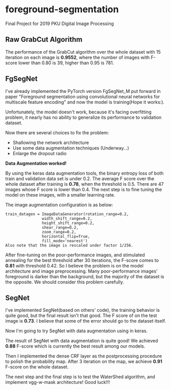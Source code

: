 # foreground-segmentation
Final Project for 2019 PKU Digital Image Processing

## Raw GrabCut Algorithm
The performance of the GrabCut algorithm over the whole dataset with 15 iteration on each image is **0.9552**, where the number of images with F-score lower than 0.80 is 39, higher than 0.95 is 781.

## FgSegNet
I've already implemented the PyTorch version FgSegNet_M put forward in paper "Foreground segmentation using convolutional neural networks for multiscale feature encoding" and now the model is training(Hope it works:).

Unfortunately, the model doesn't work, because it's facing overfitting problem, it nearly has no ability to generalize its performance to validation dataset. 

Now there are several choices to fix the problem:

- Shallowing the network architecture
- Use some data augmentation techniques (Underway...)
- Enlarge the dropout radio

**Data Augmentation worked!**

By using the keras data augmentation tools, the binary entropy loss of both train and validation data set is under 0.2. The average F score over the whole dataset after training is **0.78**, when the threshold is 0.5. There are 47 images whose F score is lower than 0.4. The next step is to fine tuning the model on these images, with a smaller learning rate. 

The image augmentation configuration is as below:
```
train_datagen = ImageDataGenerator(rotation_range=0.2,
                width_shift_range=0.2,
                height_shift_range=0.2,
                shear_range=0.2,
                zoom_range=0.2,
                horizontal_flip=True,
                fill_mode='nearest')
Also note that the image is rescaled under factor 1/256.
```

After fine-tuning on the poor-performance images, and stimulated annealing for the best threshold after 30 iterations, the F-score comes to **0.81** with threshold 0.42. So I believe the problem is on the model architecture and image preprocessing. Many poor-performance images' foreground is darker than the background, but the majority of the dataset is the opposite. We should consider this problem carefully. 

## SegNet
I've implemented SegNet(based on others' code), the training behavior is quite good, but the final result isn't that good. The F score of on the test image is **0.73**. I believe that some of the error should go to the dataset itself. 

Now I'm going to try SegNet with data augmentation using in keras. 

The result of SegNet with data augmentation is quite good! We achieved **0.88** F-score which is currently the best result among our models. 

Then I implemented the dense CRF layer as the postprocessing procedure to polish the probability map. After 3 iteration on the map, we achieve **0.91** F-score on the whole dataset. 

The next step and the final step is to test the WaterShed algorithm, and implement vgg-w-mask architecture! Good luck!!!

